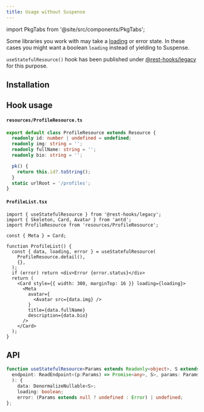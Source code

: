 ```yaml
---
title: Usage without Suspense
---
```

import PkgTabs from '@site/src/components/PkgTabs';

Some libraries you work with may take a [loading](https://ant.design/components/card/#components-card-demo-loading) or error state.
In these cases you might want a boolean `loading` instead of yielding to Suspense.

`useStatefulResource()` hook has been published under [@rest-hooks/legacy](https://www.npmjs.com/package/@rest-hooks/legacy)
for this purpose.

## Installation

<PkgTabs pkgs="@rest-hooks/legacy" />

## Hook usage

#### `resources/ProfileResource.ts`

```typescript
export default class ProfileResource extends Resource {
  readonly id: number | undefined = undefined;
  readonly img: string = '';
  readonly fullName: string = '';
  readonly bio: string = '';

  pk() {
    return this.id?.toString();
  }
  static urlRoot = '/profiles';
}
```

#### `ProfileList.tsx`

```tsx
import { useStatefulResource } from '@rest-hooks/legacy';
import { Skeleton, Card, Avatar } from 'antd';
import ProfileResource from 'resources/ProfileResource';

const { Meta } = Card;

function ProfileList() {
  const { data, loading, error } = useStatefulResource(
    ProfileResource.detail(),
    {},
  );
  if (error) return <div>Error {error.status}</div>
  return (
    <Card style={{ width: 300, marginTop: 16 }} loading={loading}>
      <Meta
        avatar={
          <Avatar src={data.img} />
        }
        title={data.fullName}
        description={data.bio}
      />
    </Card>
  );
}
```

## API

```typescript
function useStatefulResource<Params extends Readonly<object>, S extends Schema>(
  endpoint: ReadEndpoint<(p:Params) => Promise<any>, S>, params: Params | null
  ): {
    data: DenormalizeNullable<S>;
    loading: boolean;
    error: (Params extends null ? undefined : Error) | undefined;
};
```
